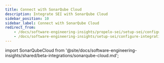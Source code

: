 ```yaml
---
title: Connect with SonarQube Cloud
description: Integrate SEI with SonarQube Cloud
sidebar_position: 10
sidebar_label: Connect with SonarQube Cloud
redirect_from:
    - /docs/software-engineering-insights/propelo-sei/setup-sei/configure-integrations/beta-integrations/sonarqube/sei-integration-sonarqube
    - /docs/software-engineering-insights/setup-sei/configure-integrations/beta-integrations/sonarqube/sei-integration-sonarqube
---
```


import SonarQubeCloud from '@site/docs/software-engineering-insights/shared/beta-integrations/sonarqube-cloud.md';

<SonarQubeCloud />